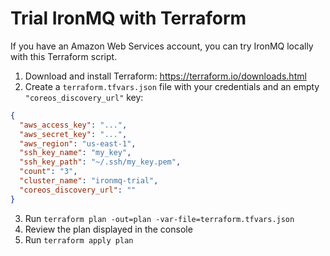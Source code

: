 Trial IronMQ with Terraform
===========================

If you have an Amazon Web Services account, you can try IronMQ locally with this Terraform script.

1. Download and install Terraform: https://terraform.io/downloads.html
2. Create a `terraform.tfvars.json` file with your credentials and an empty `"coreos_discovery_url"` key:
```json
{
  "aws_access_key": "...",
  "aws_secret_key": "...",
  "aws_region": "us-east-1",
  "ssh_key_name": "my_key",
  "ssh_key_path": "~/.ssh/my_key.pem",
  "count": "3",
  "cluster_name": "ironmq-trial",
  "coreos_discovery_url": ""
}
```
3. Run `terraform plan -out=plan -var-file=terraform.tfvars.json`
4. Review the plan displayed in the console
5. Run `terraform apply plan`
